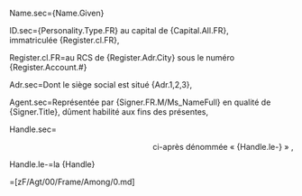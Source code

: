 Name.sec={Name.Given}

ID.sec={Personality.Type.FR} au capital de {Capital.All.FR},<br> immatriculée {Register.cl.FR},

Register.cl.FR=au RCS de {Register.Adr.City} sous le numéro {Register.Account.#}

Adr.sec=Dont le siège social est situé {Adr.1,2,3},

Agent.sec=Représentée par {Signer.FR.M/Ms_NameFull} en qualité de {Signer.Title}, dûment habilité aux fins des présentes,

Handle.sec=<div align="right">ci-après dénommée « {Handle.le-} » ,</div>

Handle.le-=la {Handle}

=[zF/Agt/00/Frame/Among/0.md]